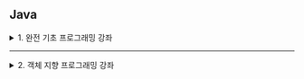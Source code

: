 Java
---

<details>
<summary> 1. 완전 기초 프로그래밍 강좌 </summary>

 - 강의 : https://www.youtube.com/watch?v=A74TOX803D0
 - naming conventions : https://www.freecodecamp.org/news/programming-naming-conventions-explained/

⭐️ Contents ⭐️
<details>
<summary>1) Hello World </summary>
- 
</details>

<details>
<summary>2) Variables</summary>
</details>

<details>
<summary>3) Data Types</summary>

- primitive types
  - boolean type
    - boolean
  - numeric type
    - byte
    - short
    - int
    - long
    - double
    - float
  - text type
    - char 
- reference types=non-primitive types(아래 더 자세히)
  - array
  - enum
  - class
  - interface
</details>

<details>
<summary>4) Operators</summary>
  
  - arithmetic operators
  - logical operators
  - relational operators
  - incremental/decremental operators

</details>

<details>
<summary> 5) Strings</summary>
  
  - char/String
  - String/ new String
  - String.format()
  - string.length()
  - string.isEmpty()
  - string.toUpperCase() / toLowerCase()
  - string == string2 
  - string.equals(string2) => value만 체크, equalsIgnoreCase()
  - string.replace("a","b")
  - string.contains("a") => boolean
  
</details>

<details>
<summary> 6) User Inputs</summary>
 
 - Scanner 00 = new Scanner(System.in) / scanner.close()
 - line -> int -> line 이런식 + <enter> 가 이 전 buffer에 남아있어, 뒤에 해당 변수를 사용하면 적용됨.
   - solve1) cleans up the input buffer in the middle of logic
   - solve2) get inputs as string types and then convert into whatever you want.
   - 
</details>

<details>
<summary> 7) Conditional Statements</summary>

 - if 
 - else if
 - else

</details>

<details>
<summary> 8) Switch Cases</summary>

 - switch "keyword" - case "dd" + if-else도 섞어씀
 - break 반드시 넣어야 모든 case를 타지 않음

</details>

<details>
<summary> 9) Arrays</summary>

 - import java.util.Arrays
 - char vowels[] = new char[5] = char vowels[] = {1,2,3,4,5}
 - Arrays.toString
 - Arrays.sort
 - Arrays.searching
 - Arrays.fill
 - copy
   - copy by reference : =
   - copy by value : Arrays.copyOf, copyOfRange
 - Arrays.equals(A,B)

</details>

<details>
<summary> 10) For Loops / While Loops / Dp...While Loops</summary>

 - for (initializer, for문에 진입하는 condition, undate) { 내용 }
 - initializer, while (condition) {내용, update}

</details>


<details>
<summary> 11) ArrayLists</summary>
 
 - ArrayList is wrapper class of primitive reference types.
 - ex) ArrayList<Integer> numbers = new ArrayList<Integer>(); 
 - numbers.add()
 - numbers.remove()
 - numbers.set()
 - numbers.clear()
 - numbers.size()
 - numbers.sort()
 - numbers.contains()
 - numbers.forEach() : 람다 같은
 - numbers.isEmpty()

</details>

<details>
<summary> 12) HashMaps</summary>

 - 딕셔너리와 같이 key, value를 갖음 
 - ex) HashMap<String, Integer> examScores = new HashMap<String, Integer>();
 - examScores.put()
 - examScores.get()
 - examScores.putIfAbsent()
 - examScores.replace()
 - examScores.clear()
 - examScores.size()
 - examScores.remove()
 - examScores.containsKey(), containsValue()
 - examScores.isEmpty()
 - examScores.forEach()

</details>

<details>
<summary> 13) Object Oriented Programming (detail study of OOP is on notion page) </summary>

</details>

<details>
<summary> 14) 참조 </summary>

- <img src="images/reference1.png" width="30%" height="30%"/> <img src="images/reference2.png" width="30%" height="30%"/>



 - 복사 vs 참조
 - 참조는 기본형 데이터 타입 외의 데이터 타입이라고 볼 수 있음

</details>

<details>
<summary> 15) 제너릭 </summary>

- <img src="images/generic1.png" width="70%" height="70%"/>
- <img src="images/generic2.png" width="70%" height="70%"/>


</details>

<details>
<summary> 16) collections framework (feat. ArrayList, Hashmap) </summary>

- 자바에서 컬렉션 프레임워크(collection framework)란 다수의 데이터를 쉽고 효과적으로 처리할 수 있는 표준화된 방법을 제공하는 클래스의 집합을 의미합니다.  
즉, 데이터를 저장하는 자료 구조와 데이터를 처리하는 알고리즘을 구조화하여 클래스로 구현해 놓은 것입니다. 이러한 컬렉션 프레임워크는 자바의 인터페이스(interface)를 사용하여 구현됩니다.

- <img src="images/collections1.png" width="70%" height="70%"/>
- <img src="images/collections2.png" width="70%" height="70%"/>


</details>


</details>

---


<details>
<summary>2. 객체 지향 프로그래밍 강좌 </summary>

 - 강의 : https://opentutorials.org/course/1223

⭐️ Contents ⭐️
<details>
<summary>1) 메소드 </summary>

- 사용하는 이유: 재활용/코드량줄고/유지보수 편함
- parameter(매개변수) : 입력을 위한 매개변수(파라미터), 입력값을 주기 위한
- 인자 : 입력값 argument
- return / return 나오면 메소드는 끝남
  - public static String numbering(int init, int limit) {}
    - String은 numbering return값의 타입
    - String[] => 문자열인 배
  - public statid void main (~~)
    - void는 return이 없다는뜻
  
</details>

<details>
<summary>2) 객체 지향 프로그래밍이란?  </summary>

- 객체는 그냥 변수와 메소드를 그룹핑한
- <img src="images/object.png" width="50%" height="50%"/>
- 객체 지향 프로그래밍 교육은 1) 설계 2) 문법
  1) 설계 란?
  - 복잡함 속에서 필요한 관점만을 추출하는 행위를 추상화라고 하며, 프로그램을 만든다는 것은 소프트웨어의 추상화라고 할 수 있다.
  - <img src="images/abstract.png" width="50%" height="50%"/>

  2) 문법 
  - 부품화(=분류) : 어디에서든 재활용이 가능하도록 하는거, 객체를 잘 만든다는것, 정답은 없고 적합한 것을 찾아내야 됨
  - 은닉화, 캡슐화 : 제대로 된 부품이라면, 그것이 어떻게 만들어졌는지 모르는 사람도 사용하는 방법만 알면 쓸 수 있어야함.
    - 내부의 동작 방법을 단단한 케이스(=객체) 안으로 숨기고, 사용자에게는 그 부품의 사용방법만을 노출 시키는 것
  - 인터페이스 : 부품과 부품을 서로 교환 할 수 있어야 한다. (ex 모니터-키포드 바꾸기 케이블의 규격이 같아서 가능할 수 있음)
</details>

<details>
<summary>3) 클래스와 인스턴스 그리고 객체 </summary>

- 객체 를 만들기 위해서 class(설계도):메소드의 정의/  instance(제품)
- 변수 = state, 메소드 = behave
- 메소드화 
  - 로직이 커지고, 내용이 복잡해지면, => 메소드를 사용해도 문제가 생김 막 섞임
- 객체화
  - 경우에 따라 sum도 하고, avg하고 싶을 때가 있음
  - ex) 계산기 객체를 만들고 싶음
  - 인스턴스 만듬
- this = instance 자신

</details>

<details>
<summary>4) 클래스 member, 인스턴스 member </summary>

- 객체도 구성원이 있다. 바로바로
  - 변수
  - 메소드
  - 
- 클래스의 member
  - 클래스 변수 (static field) 
    - static을 맴버(변수,메소드) 앞에 붙이면 클래스의 맴버가 된다.
    - 인스턴스에 따라서 변하지 않는 값이 필요한 경우
    - 인스턴스를 생성할 필요가 없는 값을 클래스에 저장하고 싶은 경우
    - 값의 변경 사항을 모든 인스턴스가 공유해야하는 경우이 된다는 => 모든 메소드/인스턴스에서 동일하게 쓸 수 있는것
      - static이 없는건, instance의 변수임
  - 클래스 메소드
    - 인스턴스가 등장하지 않고, 클래스의 메소드로
      - public static void sum(~){}
  - 인스턴스 메소드는 클래스 멤버에 접근 할 수 있다.
  - 클래스 메소드는 인스턴스 멤버에 접근 할 수 없다.(아직 생성되지 않은 거에 접근하려는거니깐)
- Static 영역에 할당된 메모리는 모든 인스턴스(객체)가 공유하여 하나의 멤버를 어디서든지 참조할 수 있는 장점을 가지지만 Garbage Collector의 관리 영역 밖에 존재하기에 Static영역에 있는 멤버들은 프로그램의 종료시까지 메모리가 할당된 채로 존재하게 됩니다. 그렇기에 Static을 너무 남발하게 되면 만들고자 하는 시스템 성능에 악영향을 줄 수 있습니다.
- 정적 메소드는 클래스가 메모리에 올라갈 때 정적 메소드가 자동적으로 생성됩니다. 그렇기에 정적 메소드는 인스턴스를 생성하지 않아도 호출을 할 수 있습니다. 정적 메소드는 유틸리티 함수를 만드는데 유용하게 사용됩니다.

</details>

<details>
<summary>5) 유효범위 </summary>

- 유효범위 = scope
- 클래스 중심으로의 유효범위
  - 메소드 안에서 선언된 변수는 메소드 안에서만 유효함
  - 디렉토리 / 파일명, 하나의 디렉토리에는 동일한 파일명이 없게됨
  - 선언 했을 때의 범위가 결정
    - 전역 변수 (클래스 범위) global variable
    - 지역 변수 (메소드 범위) local variable
  - 클래스 아래에서 선언된 변수는 클래스 전역에 영향을 미치지만 메소드 내에서 선언된 변수는 클래스 아래에서 선언된 변수보다 우선순위가 높다고 할 수 있다.
  - 정적 static/lexical scope : 사용되는 시점에서의 유효범위를 사용하는 것이 아니라 정의된 시점에서 유효범위를 사용하는 것이다. 
- 인스턴스 중심의 유효범위
  - 클래스랑 똑같지만, this에 대한 키워드에 대한 이해가 필요


</details>

<details>
<summary>6) 초기화와 생성자  </summary>

- 어떤일을 하기 전에 준비하는 것 = 초기화
- 초기화 기능 = 생성자(constructor)
- constructor , 클래스가 생성될 때 자동으로 클래스와 똑같은 이름을 가지고 있는 생성가 실행되도록 약속
- 어떤것보다 제일 먼저 실행되도록, 초기화 작업을 하게 되는거
- 값을 반환하지 않는다.

</details>

<details>
<summary>7) 상속 </summary>

- 끊임없이 상속이 가능

</details>

<details>
<summary>8) 상속과 생성자  </summary>

- 생성자가 없으면 (인자를 받지 않는)기본 생성자로 생성
- (인자를 받는)생성자가 있으면 기본 생성자를 생성하지 않음
- 인스턴스화된 객체에서도 생성자가 있고, 상위 클래스에서도 생성자가 있으면 => 에러남
- 상위 클라스와 하위 클라스의 같은 생성자가 있다면? super(~~~), super는 부모 클라스를 의미함(부모클래스의 생성자)
- 메소드를 받는건 super.avg() 이런걸 가져와도 된다 동시에 필요한걸 추가할 수도 있음


</details>

<details>
<summary>9) Overriding  </summary>

- 메소드 이름 동일
- 매개변수, 데이터 타입, 리턴값 모두 동일
- 부모 클라스의 메소드를 물려받긴 했지만, 자식 클라스 필요에 따라 재정의하여 사용한다.
- 하위 클래스에서 상의 클래스와 동일한 메소드를 정의하면 부모 클래스로부터 물려 받은 기본 동작 방법을 변경하는 효과를 갖게 된다. 기본동작은 폭넓게 적용되고, 예외적인 동작은 더 높은 우선순위를 갖게하고 있다.하위 클래스에서 상의 클래스와 동일한 메소드를 정의하면 부모 클래스로부터 물려 받은 기본 동작 방법을 변경하는 효과를 갖게 된다. 기본동작은 폭넓게 적용되고, 예외적인 동작은 더 높은 우선순위를 갖게하고 있다.
- 오버라이딩의 조건
  - 부모 클라스의 메소드의 형태 (형태를 정의하는 사항들=메소드의 서명) 모두 같아야됨
    - 메소드의 이름
    - 매개변수 숫자/데이터타입/순서
    - 메소드 리턴 타입 
![](images/over.png)
</details>

<details>
<summary>10) Overloading  </summary>

- 메소드 이름 동일 
- 매개변수 개수, 데이터 타입 다름
- 리턴값만 다르면 안됨
- 매개변수의 수에 따라서 메소드의 이름이 달라지는 것은 왠지 깔끔한 방법이 아님 -> 같은 이름의 메소드이지만 매개변수의 조건에 따라 여러개 중에 선택되서 실행됨
- 오버로딩의 조건
  - return값의 데이터 타입이 같아야됨
  - 메소드의 이름 같고, 매개변수는 다르고, 리턴값이 같아야됨?
  - 메소드의 반환값은 메소드를 호출하는 시점에서 전달되지 않는 정보이기 때문에 오버로딩의 대상이 될 수 없다.
  
- <img src="images/over.png" width="60%" height="60%"/>
</details>

<details>
<summary>11) Class path  </summary>

- 컴파일 할 때 찾을 때까지 자바가 알아서 찾아옴, 기본적으로는 현재 디렉토리에서 서치함
- ex) java -classpath ".:lib" ClasspathDemo2
- ex) java -classpath "lib" ClasspathDemo2
- 환경변수 : 운영체제에 지정하는 변수로


</details>

<details>
<summary>12) Package  </summary>

- 하나의 클래스 안에서 같은 이름의 클래스들을 사용하기 위한
- 이름의 충돌을 해소하기 위해
- 컴파일 
  - javac src/org/opentutorials/javatutorials/packages/example3/*.java -d bin
- 로드된 패키지들 안에 같은 클래스명이 존재하면? -> 아래와 같이 함
  - public class D {
    public static void main(String[] args) {
    org.opentutorials.javatutorials.packages.example2.B b = new org.opentutorials.javatutorials.packages.example2.B();
    }
    }
</details>

<details>
<summary>13) API와 API문서 보는 법  </summary>

- ex) System.out.println(1);
  - 지금까지 무수히 많은 예제에서 사용했던 코드다. 이것이 화면에 어떤 내용을 출력하는 것이라는 건 이미 알고 있다. 하지만 도대체 우리가 정의한 적이 없는 이 명령은 무엇일까?를 생각해볼 때가 왔다. 문법적으로 봤을 때 println은 메소드가 틀림없다. 그런데 메소드 앞에 Sytem.out이 있다. System은 클래스이고 out은 그 클래스의 필드(변수)이다. 이 필드가 메소드를 가지고 있는 것은 이 필드 역시 객체라는 것을 알 수 있다. 그리고 System을 인스턴스화한적이 없음에도 불구하고 필드 out에 접근할 수 있는 것은 out이 static이라는 것을 암시한다.
- java.lang : 자바 프로그래밍을 위한 가장 기본적인 패키지와 클래스를 포함하고 있다.
- java.util : 프로그램을 제어하기 위한 클래스와 데이터를 효율적으로 저장하기 위한 클래스들을 담고 있다.
- java.io : 키보드, 모니터, 프린터, 파일등을 제어할 수 있는 클래스들의 모음
- java.net : 통신을 위한 기능들을 담고 있다.

</details>

<details>
<summary>14) 접근 제어자 </summary>

- 변수/메소드 레벨
  - protected / default 
    - <img src="images/접근제어자1.png" width="60%" height="60%"/>
    - <img src="images/접근제어자2.png" width="60%" height="60%"/>

- 클래스 레벨 
  - public인 클래스 : 다른 패키지의 클래스에서도 사용할 수 있음, 하나의 소스코드 안에는 하나의 public class만 존재할 수 있음
  - default(아무것도 없는거) 클래스 : 같은 패키지에서만 사용 가능하다.

</details>

<details>
<summary>15) Abstract </summary>

</details>

<details>
<summary>16) Final  </summary>

</details>

<details>
<summary>17) Interface  </summary>

</details>

<details>
<summary>18) 다형성(Polymorphism)  </summary>

</details>

<details>
<summary>19) 예외 처리 </summary>

</details>

<details>
<summary>20) Object 클래스 </summary>

</details>

<details>
<summary>21) 상수와 enum </summary>

</details>


</details>








